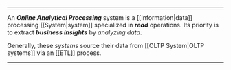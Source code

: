 ***

An ***Online Analytical Processing*** system is a [[Information|data]] processing [[System|system]] specialized in ***read*** operations. 
Its priority is to extract ***business insights*** by *analyzing data*.

Generally, these *systems* source their data from [[OLTP System|OLTP systems]] via an [[ETL]] process.

***